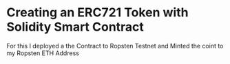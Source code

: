# Creating an ERC721 Token with Solidity Smart Contract

For this I deployed a the Contract to Ropsten Testnet and Minted the coint to my Ropsten ETH Address